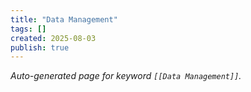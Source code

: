 ```yaml
---
title: "Data Management"
tags: []
created: 2025-08-03
publish: true
---
```


_Auto-generated page for keyword `[[Data Management]]`._
